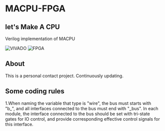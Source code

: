 # MACPU-FPGA
let's Make A CPU
---

Verilog implementation of MACPU

![VIVADO](https://img.shields.io/badge/Vivado-2019.2-green.svg) ![FPGA](https://img.shields.io/badge/FPGA-ARTIX7100TCSG324-yellow.svg)

## About

This is a personal contact project. Continuously updating.

## Some coding rules

1.When naming the variable that type is "wire", the bus must starts with "b_", and all interfaces connected to the bus must end with "_bus". In each module, the interface connected to the bus should be set with tri-state gates for IO control, and provide corresponding effective control signals for this interface.
